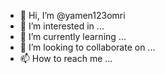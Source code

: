 - 👋 Hi, I’m @yamen123omri
- 👀 I’m interested in ...
- 🌱 I’m currently learning ...
- 💞️ I’m looking to collaborate on ...
- 📫 How to reach me ...

<!---
yamen123omri/yamen123omri is a ✨ special ✨ repository because its `README.md` (this file) appears on your GitHub profile.
You can click the Preview link to take a look at your changes.
--->
